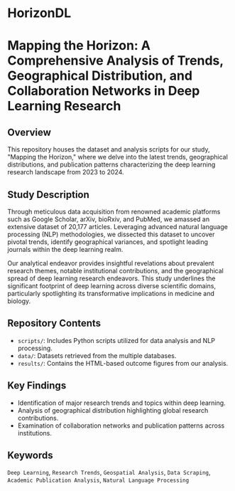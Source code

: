 # HorizonDL
# Mapping the Horizon: A Comprehensive Analysis of Trends, Geographical Distribution, and Collaboration Networks in Deep Learning Research

## Overview
This repository houses the dataset and analysis scripts for our study, "Mapping the Horizon," where we delve into the latest trends, geographical distributions, and publication patterns characterizing the deep learning research landscape from 2023 to 2024.

## Study Description
Through meticulous data acquisition from renowned academic platforms such as Google Scholar, arXiv, bioRxiv, and PubMed, we amassed an extensive dataset of 20,177 articles. Leveraging advanced natural language processing (NLP) methodologies, we dissected this dataset to uncover pivotal trends, identify geographical variances, and spotlight leading journals within the deep learning realm.

Our analytical endeavor provides insightful revelations about prevalent research themes, notable institutional contributions, and the geographical spread of deep learning research endeavors. This study underlines the significant footprint of deep learning across diverse scientific domains, particularly spotlighting its transformative implications in medicine and biology.

## Repository Contents
- `scripts/`: Includes Python scripts utilized for data analysis and NLP processing.
- `data/`: Datasets retrieved from the multiple databases.
- `results/`: Contains the HTML-based outcome figures from our analysis.

## Key Findings
- Identification of major research trends and topics within deep learning.
- Analysis of geographical distribution highlighting global research contributions.
- Examination of collaboration networks and publication patterns across institutions.

## Keywords
`Deep Learning`, `Research Trends`, `Geospatial Analysis`, `Data Scraping`, `Academic Publication Analysis`, `Natural Language Processing`

